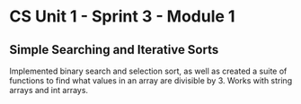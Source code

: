 # CS Unit 1 - Sprint 3 - Module 1

## Simple Searching and Iterative Sorts

Implemented binary search and selection sort, as well as created a suite of functions to find what values in an array are divisible by 3. Works with string arrays and int arrays.

